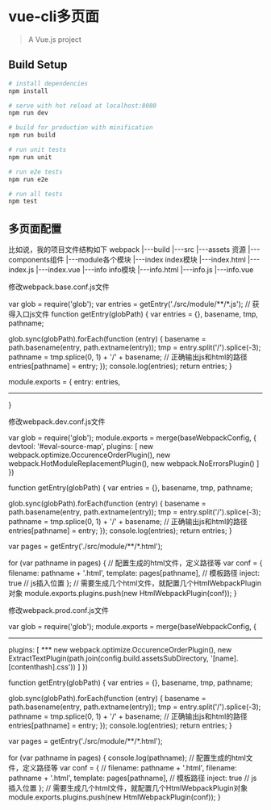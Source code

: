 # vue-cli多页面

> A Vue.js project

## Build Setup

``` bash
# install dependencies
npm install

# serve with hot reload at localhost:8080
npm run dev

# build for production with minification
npm run build

# run unit tests
npm run unit

# run e2e tests
npm run e2e

# run all tests
npm test
```

## 多页面配置

比如说，我的项目文件结构如下
webpack
    |---build
    |---src
         |---assets 资源
         |---components组件
         |---module各个模块
             |---index    index模块
                    |---index.html
                    |---index.js
                    |---index.vue
             |---info       info模块
                    |---info.html
                    |---info.js
                    |---info.vue  
                    

修改webpack.base.conf.js文件

var glob = require('glob');
var entries = getEntry('./src/module/**/*.js'); // 获得入口js文件
function getEntry(globPath) {
  var entries = {},
    basename, tmp, pathname;

  glob.sync(globPath).forEach(function (entry) {
    basename = path.basename(entry, path.extname(entry));
    tmp = entry.split('/').splice(-3);
    pathname = tmp.splice(0, 1) + '/' + basename; // 正确输出js和html的路径
    entries[pathname] = entry;
  });
  console.log(entries);
  return entries;
}

module.exports = {
  entry: entries,
  ***
}

修改webpack.dev.conf.js文件

var glob = require('glob');
module.exports = merge(baseWebpackConfig, {
  devtool: '#eval-source-map',
  plugins: [
    new webpack.optimize.OccurenceOrderPlugin(),
    new webpack.HotModuleReplacementPlugin(),
    new webpack.NoErrorsPlugin()
  ]
})

function getEntry(globPath) {
  var entries = {},
    basename, tmp, pathname;

  glob.sync(globPath).forEach(function (entry) {
    basename = path.basename(entry, path.extname(entry));
    tmp = entry.split('/').splice(-3);
    pathname = tmp.splice(0, 1) + '/' + basename; // 正确输出js和html的路径
    entries[pathname] = entry;
  });
  console.log(entries);
  return entries;
}

var pages = getEntry('./src/module/**/*.html');

for (var pathname in pages) {
  // 配置生成的html文件，定义路径等
  var conf = {
    filename: pathname + '.html',
    template: pages[pathname], // 模板路径
    inject: true              // js插入位置
  };
  // 需要生成几个html文件，就配置几个HtmlWebpackPlugin对象
  module.exports.plugins.push(new HtmlWebpackPlugin(conf));
}

修改webpack.prod.conf.js文件

var glob = require('glob');
module.exports = merge(baseWebpackConfig, {
  ***
  plugins: [
    ***
    new webpack.optimize.OccurenceOrderPlugin(),
    new ExtractTextPlugin(path.join(config.build.assetsSubDirectory, '[name].[contenthash].css'))
  ]
})

function getEntry(globPath) {
  var entries = {},
    basename, tmp, pathname;

  glob.sync(globPath).forEach(function (entry) {
    basename = path.basename(entry, path.extname(entry));
    tmp = entry.split('/').splice(-3);
    pathname = tmp.splice(0, 1) + '/' + basename; // 正确输出js和html的路径
    entries[pathname] = entry;
  });
  console.log(entries);
  return entries;
}

var pages = getEntry('./src/module/**/*.html');

for (var pathname in pages) {
  console.log(pathname);
  // 配置生成的html文件，定义路径等
  var conf = {
    // filename: pathname + '.html',
    filename: pathname + '.html',
    template: pages[pathname], // 模板路径
    inject: true              // js插入位置
  };
  // 需要生成几个html文件，就配置几个HtmlWebpackPlugin对象
  module.exports.plugins.push(new HtmlWebpackPlugin(conf));
}
